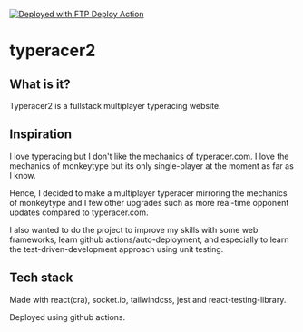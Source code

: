 [<img alt="Deployed with FTP Deploy Action" src="https://img.shields.io/badge/Deployed With-FTP DEPLOY ACTION-%3CCOLOR%3E?style=for-the-badge&color=d00000">](https://github.com/SamKirkland/FTP-Deploy-Action)

# typeracer2
## What is it?
Typeracer2 is a fullstack multiplayer typeracing website.
## Inspiration
I love typeracing but I don't like the mechanics of typeracer.com. I love the mechanics of monkeytype but its only single-player at the moment as far as I know.

Hence, I decided to make a multiplayer typeracer mirroring the mechanics of monkeytype and I few other upgrades such as more real-time opponent updates compared to
typeracer.com.

I also wanted to do the project to improve my skills with some web frameworks, learn github actions/auto-deployment, and especially to learn the test-driven-development approach using unit testing.

## Tech stack
Made with react(cra), socket.io, tailwindcss, jest and react-testing-library.

Deployed using github actions.
